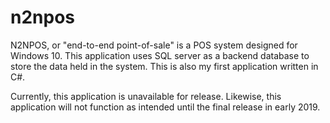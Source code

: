 # n2npos

N2NPOS, or "end-to-end point-of-sale" is a POS system designed for Windows 10.
This application uses SQL server as a backend database to store the data held in the system.
This is also my first application written in C#.

Currently, this application is unavailable for release. Likewise, this application will not function as intended until the final release in early 2019.
